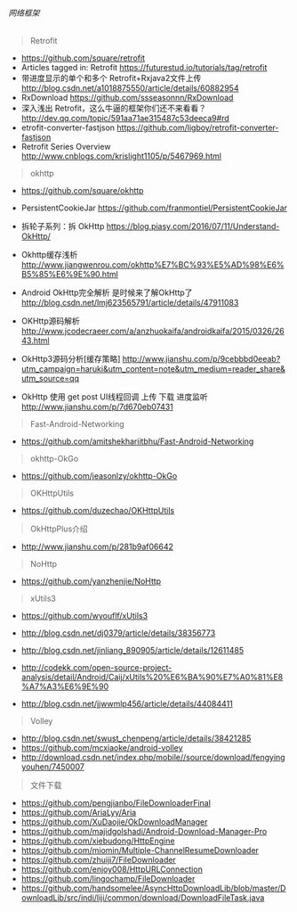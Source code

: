 ######  网络框架
> Retrofit
- https://github.com/square/retrofit
- Articles tagged in: Retrofit    https://futurestud.io/tutorials/tag/retrofit
- 带进度显示的单个和多个 Retrofit+Rxjava2文件上传    http://blog.csdn.net/a1018875550/article/details/60882954
- RxDownload    https://github.com/ssseasonnn/RxDownload
- 深入浅出 Retrofit，这么牛逼的框架你们还不来看看？    http://dev.qq.com/topic/591aa71ae315487c53deeca9#rd
- etrofit-converter-fastjson    https://github.com/ligboy/retrofit-converter-fastjson
- Retrofit Series Overview    http://www.cnblogs.com/krislight1105/p/5467969.html

> okhttp
- https://github.com/square/okhttp

- PersistentCookieJar    https://github.com/franmontiel/PersistentCookieJar
- 拆轮子系列：拆 OkHttp    https://blog.piasy.com/2016/07/11/Understand-OkHttp/
- Okhttp缓存浅析    http://www.jiangwenrou.com/okhttp%E7%BC%93%E5%AD%98%E6%B5%85%E6%9E%90.html
- Android OkHttp完全解析 是时候来了解OkHttp了    http://blog.csdn.net/lmj623565791/article/details/47911083
- OKHttp源码解析    http://www.jcodecraeer.com/a/anzhuokaifa/androidkaifa/2015/0326/2643.html
- OkHttp3源码分析[缓存策略]   http://www.jianshu.com/p/9cebbbd0eeab?utm_campaign=haruki&utm_content=note&utm_medium=reader_share&utm_source=qq
- OkHttp 使用 get post UI线程回调 上传 下载 进度监听    http://www.jianshu.com/p/7d670eb07431



> Fast-Android-Networking
- https://github.com/amitshekhariitbhu/Fast-Android-Networking

> okhttp-OkGo
- https://github.com/jeasonlzy/okhttp-OkGo

> OKHttpUtils
- https://github.com/duzechao/OKHttpUtils

> OkHttpPlus介绍
- http://www.jianshu.com/p/281b9af06642

> NoHttp
- https://github.com/yanzhenjie/NoHttp
> xUtils3
- https://github.com/wyouflf/xUtils3
- http://blog.csdn.net/dj0379/article/details/38356773

- http://blog.csdn.net/jinliang_890905/article/details/12611485
- http://codekk.com/open-source-project-analysis/detail/Android/Caij/xUtils%20%E6%BA%90%E7%A0%81%E8%A7%A3%E6%9E%90
- http://blog.csdn.net/jjwwmlp456/article/details/44084411

> Volley
- http://blog.csdn.net/swust_chenpeng/article/details/38421285
- https://github.com/mcxiaoke/android-volley
- http://download.csdn.net/index.php/mobile//source/download/fengyingyouhen/7450007


>文件下载
- https://github.com/pengjianbo/FileDownloaderFinal
- https://github.com/AriaLyy/Aria
- https://github.com/XuDaojie/OkDownloadManager
- https://github.com/majidgolshadi/Android-Download-Manager-Pro
- https://github.com/xiebudong/HttpEngine
- https://github.com/miomin/Multiple-ChannelResumeDownloader
- https://github.com/zhuiji7/FileDownloader
- https://github.com/enjoy008/HttpURLConnection
- https://github.com/lingochamp/FileDownloader
- https://github.com/handsomelee/AsyncHttpDownloadLib/blob/master/DownloadLib/src/indi/liji/common/download/DownloadFileTask.java
